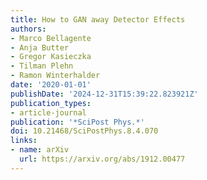 ```yaml
---
title: How to GAN away Detector Effects
authors:
- Marco Bellagente
- Anja Butter
- Gregor Kasieczka
- Tilman Plehn
- Ramon Winterhalder
date: '2020-01-01'
publishDate: '2024-12-31T15:39:22.823921Z'
publication_types:
- article-journal
publication: '*SciPost Phys.*'
doi: 10.21468/SciPostPhys.8.4.070
links:
- name: arXiv
  url: https://arxiv.org/abs/1912.00477
---
```

